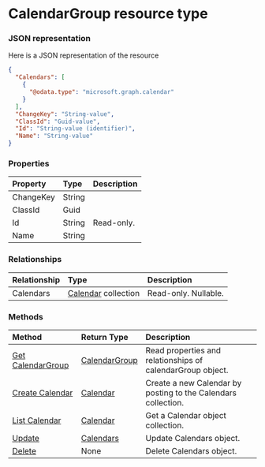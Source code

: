 # CalendarGroup resource type



### JSON representation

Here is a JSON representation of the resource

<!-- {
  "blockType": "resource",
  "optionalProperties": [
    "Calendars"
  ],
  "@odata.type": "microsoft.graph.calendargroup"
}-->

```json
{
  "Calendars": [
    {
      "@odata.type": "microsoft.graph.calendar"
    }
  ],
  "ChangeKey": "String-value",
  "ClassId": "Guid-value",
  "Id": "String-value (identifier)",
  "Name": "String-value"
}

```
### Properties
| Property	   | Type	|Description|
|:---------------|:--------|:----------|
|ChangeKey|String||
|ClassId|Guid||
|Id|String| Read-only.|
|Name|String||

### Relationships
| Relationship | Type	|Description|
|:---------------|:--------|:----------|
|Calendars|[Calendar](calendar.md) collection| Read-only. Nullable.|

### Methods

| Method		   | Return Type	|Description|
|:---------------|:--------|:----------|
|[Get CalendarGroup](../api/calendargroup_get.md) | [CalendarGroup](calendargroup.md) |Read properties and relationships of calendarGroup object.|
|[Create Calendar](../api/calendargroup_post_calendars.md) |[Calendar](calendar.md)| Create a new Calendar by posting to the Calendars collection.|
|[List Calendar](../api/calendar_list.md) |[Calendar](calendar.md)| Get a Calendar object collection.|
|[Update](../api/calendars_update.md) | [Calendars](calendars.md)	|Update Calendars object. |
|[Delete](../api/calendars_delete.md) | None |Delete Calendars object. |

<!-- uuid: 93713206-fa02-48df-97bb-72304b6d766e
2015-10-25 12:56:09 UTC -->
<!-- {
  "type": "#page.annotation",
  "description": "Calendars resource",
  "keywords": "",
  "section": "documentation",
  "tocPath": ""
}-->